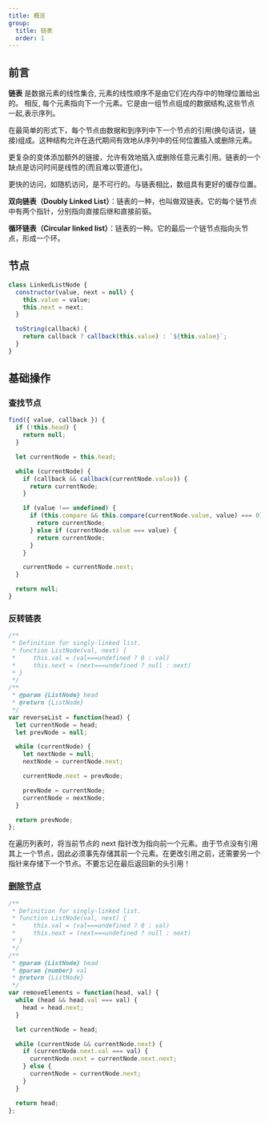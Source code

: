 ```yaml
---
title: 概览
group:
  title: 链表
  order: 1
---
```


## 前言

**链表** 是数据元素的线性集合, 元素的线性顺序不是由它们在内存中的物理位置给出的。 相反, 每个元素指向下一个元素。它是由一组节点组成的数据结构,这些节点一起,表示序列。

在最简单的形式下，每个节点由数据和到序列中下一个节点的引用(换句话说，链接)组成。这种结构允许在迭代期间有效地从序列中的任何位置插入或删除元素。

更复杂的变体添加额外的链接，允许有效地插入或删除任意元素引用。链表的一个缺点是访问时间是线性的(而且难以管道化)。

更快的访问，如随机访问，是不可行的。与链表相比，数组具有更好的缓存位置。

**双向链表（Doubly Linked List）**：链表的一种，也叫做双链表。它的每个链节点中有两个指针，分别指向直接后继和直接前驱。

**循环链表（Circular linked list）**：链表的一种。它的最后一个链节点指向头节点，形成一个环。

## 节点

```js
class LinkedListNode {
  constructor(value, next = null) {
    this.value = value;
    this.next = next;
  }

  toString(callback) {
    return callback ? callback(this.value) : `${this.value}`;
  }
}
```

## 基础操作

### 查找节点

```js
find({ value, callback }) {
  if (!this.head) {
    return null;
  }

  let currentNode = this.head;

  while (currentNode) {
    if (callback && callback(currentNode.value)) {
      return currentNode;
    }

    if (value !== undefined) {
      if (this.compare && this.compare(currentNode.value, value) === 0) {
        return currentNode;
      } else if (currentNode.value === value) {
        return currentNode;
      }
    }

    currentNode = currentNode.next;
  }

  return null;
}
```

### 反转链表

```js
/**
 * Definition for singly-linked list.
 * function ListNode(val, next) {
 *     this.val = (val===undefined ? 0 : val)
 *     this.next = (next===undefined ? null : next)
 * }
 */
/**
 * @param {ListNode} head
 * @return {ListNode}
 */
var reverseList = function(head) {
  let currentNode = head;
  let prevNode = null;

  while (currentNode) {
    let nextNode = null;
    nextNode = currentNode.next;

    currentNode.next = prevNode;

    prevNode = currentNode;
    currentNode = nextNode;
  }

  return prevNode;
};
```

在遍历列表时，将当前节点的 next 指针改为指向前一个元素。由于节点没有引用其上一个节点，因此必须事先存储其前一个元素。在更改引用之前，还需要另一个指针来存储下一个节点。不要忘记在最后返回新的头引用！

### [删除节点](https://leetcode-cn.com/problems/remove-linked-list-elements/submissions/)

```js
/**
 * Definition for singly-linked list.
 * function ListNode(val, next) {
 *     this.val = (val===undefined ? 0 : val)
 *     this.next = (next===undefined ? null : next)
 * }
 */
/**
 * @param {ListNode} head
 * @param {number} val
 * @return {ListNode}
 */
var removeElements = function(head, val) {
  while (head && head.val === val) {
    head = head.next;
  }

  let currentNode = head;

  while (currentNode && currentNode.next) {
    if (currentNode.next.val === val) {
      currentNode.next = currentNode.next.next;
    } else {
      currentNode = currentNode.next;
    }
  }

  return head;
};
```
